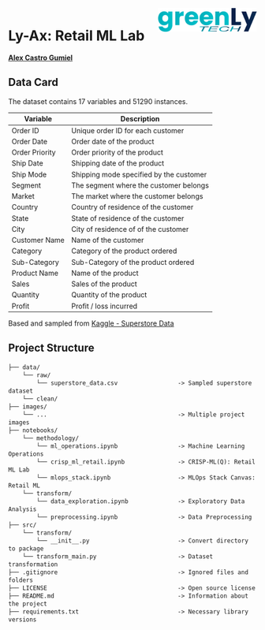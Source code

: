 <img align="right" src="images/greenly_tech.png" width="200px">

# Ly-Ax: Retail ML Lab

[**Alex Castro Gumiel**](https://www.linkedin.com/in/alex-castro-gumiel/)

## Data Card

The dataset contains 17 variables and 51290 instances.

|Variable|Description|
|--------|-----------|
|Order ID|Unique order ID for each customer|
|Order Date|Order date of the product|
|Order Priority|Order priority of the product|
|Ship Date|Shipping date of the product|
|Ship Mode|Shipping mode specified by the customer|
|Segment|The segment where the customer belongs|
|Market|The market where the customer belongs|
|Country|Country of residence of the customer|
|State|State of residence of the customer|
|City|City of residence of of the customer|
|Customer Name|Name of the customer|
|Category|Category of the product ordered|
|Sub-Category|Sub-Category of the product ordered|
|Product Name|Name of the product|
|Sales|Sales of the product|
|Quantity|Quantity of the product|
|Profit|Profit / loss incurred|

Based and sampled from [Kaggle - Superstore Data](https://www.kaggle.com/datasets/jr2ngb/superstore-data)

## Project Structure

    ├── data/
        └── raw/
            └── superstore_data.csv                 -> Sampled superstore dataset
        └── clean/
    ├── images/
        └── ...                                     -> Multiple project images
    ├── notebooks/
        └── methodology/
            └── ml_operations.ipynb                 -> Machine Learning Operations
            └── crisp_ml_retail.ipynb               -> CRISP-ML(Q): Retail ML Lab
            └── mlops_stack.ipynb                   -> MLOps Stack Canvas: Retail ML
        └── transform/
            └── data_exploration.ipynb              -> Exploratory Data Analysis
            └── preprocessing.ipynb                 -> Data Preprocessing
    ├── src/
        └── transform/
            └── __init__.py                         -> Convert directory to package
        └── transform_main.py                       -> Dataset transformation
    ├── .gitignore                                  -> Ignored files and folders
    ├── LICENSE                                     -> Open source license
    ├── README.md                                   -> Information about the project
    ├── requirements.txt                            -> Necessary library versions
